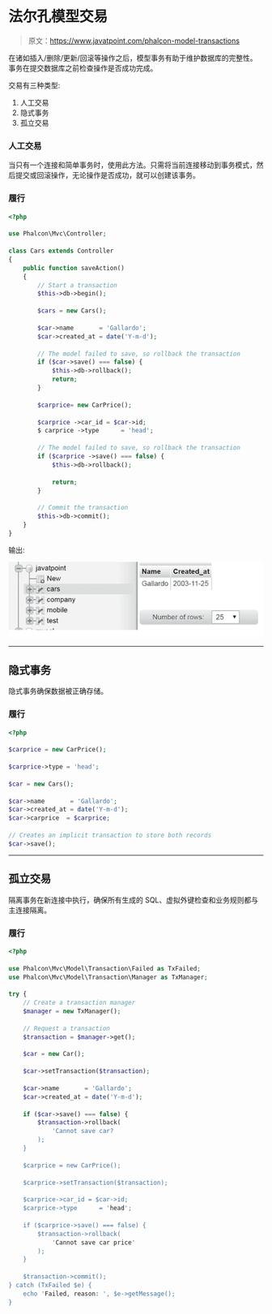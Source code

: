 # 法尔孔模型交易

> 原文：<https://www.javatpoint.com/phalcon-model-transactions>

在诸如插入/删除/更新/回滚等操作之后，模型事务有助于维护数据库的完整性。事务在提交数据库之前检查操作是否成功完成。

交易有三种类型:

1.  人工交易
2.  隐式事务
3.  孤立交易

### 人工交易

当只有一个连接和简单事务时，使用此方法。只需将当前连接移动到事务模式，然后提交或回滚操作，无论操作是否成功，就可以创建该事务。

### 履行

```php
<?php

use Phalcon\Mvc\Controller;

class Cars extends Controller
{
    public function saveAction()
    {
        // Start a transaction
        $this->db->begin();

        $cars = new Cars();

        $car->name       = 'Gallardo';
        $car->created_at = date('Y-m-d');

        // The model failed to save, so rollback the transaction
        if ($car->save() === false) {
            $this->db->rollback();
            return;
        }

        $carprice= new CarPrice();

        $carprice ->car_id = $car->id;
        $ carprice ->type      = 'head';

        // The model failed to save, so rollback the transaction
        if ($carprice ->save() === false) {
            $this->db->rollback();

            return;
        }

        // Commit the transaction
        $this->db->commit();
    }
}

```

输出:

![Phalcon Model Transaction 1](img/932256b0d684c36092e947bbc01a08d9.png)

* * *

## 隐式事务

隐式事务确保数据被正确存储。

### 履行

```php
<?php

$carprice = new CarPrice();

$carprice->type = 'head';

$car = new Cars();

$car->name       = 'Gallardo';
$car->created_at = date('Y-m-d');
$car->carprice  = $carprice;

// Creates an implicit transaction to store both records
$car->save();

```

* * *

## 孤立交易

隔离事务在新连接中执行，确保所有生成的 SQL、虚拟外键检查和业务规则都与主连接隔离。

### 履行

```php
<?php

use Phalcon\Mvc\Model\Transaction\Failed as TxFailed;
use Phalcon\Mvc\Model\Transaction\Manager as TxManager;

try {
    // Create a transaction manager
    $manager = new TxManager();

    // Request a transaction
    $transaction = $manager->get();

    $car = new Car();

    $car->setTransaction($transaction);

    $car->name       = 'Gallardo';
    $car->created_at = date('Y-m-d');

    if ($car->save() === false) {
        $transaction->rollback(
            'Cannot save car?
        );
    }

    $carprice = new CarPrice();

    $carprice->setTransaction($transaction);

    $carprice->car_id = $car->id;
    $carprice->type      = 'head';

    if ($carprice->save() === false) {
        $transaction->rollback(
            'Cannot save car price'
        );
    }

    $transaction->commit();
} catch (TxFailed $e) {
    echo 'Failed, reason: ', $e->getMessage();
}

```
